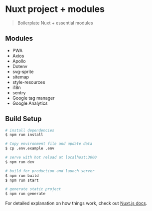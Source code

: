 # Nuxt project + modules

> Boilerplate Nuxt + essential modules

## Modules
- PWA
- Axios
- Apollo
- Dotenv
- svg-sprite
- sitemap
- style-resources
- i18n
- sentry
- Google tag manager
- Google Analytics

## Build Setup

``` bash
# install dependencies
$ npm run install

# Copy environment file and update data
$ cp .env.example .env

# serve with hot reload at localhost:3000
$ npm run dev

# build for production and launch server
$ npm run build
$ npm run start

# generate static project
$ npm run generate
```

For detailed explanation on how things work, check out [Nuxt.js docs](https://nuxtjs.org).
